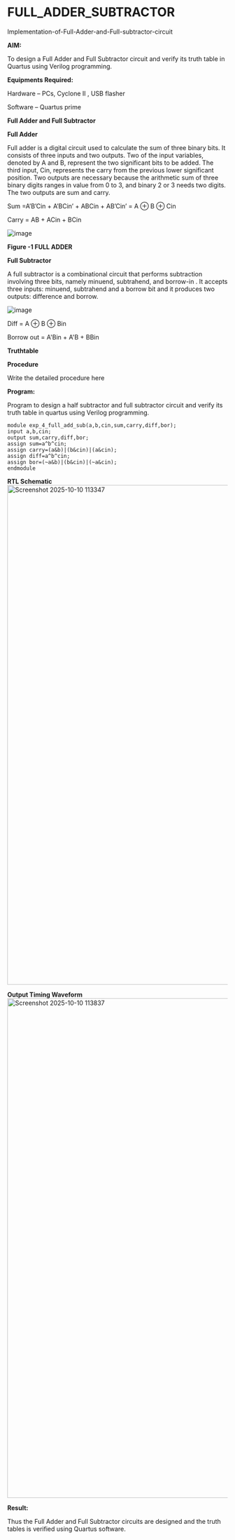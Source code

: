 # FULL_ADDER_SUBTRACTOR

Implementation-of-Full-Adder-and-Full-subtractor-circuit

**AIM:**

To design a Full Adder and Full Subtractor circuit and verify its truth table in Quartus using Verilog programming.

**Equipments Required:**

Hardware – PCs, Cyclone II , USB flasher

Software – Quartus prime

**Full Adder and Full Subtractor**

**Full Adder**

Full adder is a digital circuit used to calculate the sum of three binary bits. It consists of three inputs and two outputs. Two of the input variables, denoted by A and B, represent the two significant bits to be added. The third input, Cin, represents the carry from the previous lower significant position. Two outputs are necessary because the arithmetic sum of three binary digits ranges in value from 0 to 3, and binary 2 or 3 needs two digits. The two outputs are sum and carry.

Sum =A’B’Cin + A’BCin’ + ABCin + AB’Cin’ = A ⊕ B ⊕ Cin 

Carry = AB + ACin + BCin

![image](https://github.com/naavaneetha/FULL_ADDER_SUBTRACTOR/assets/154305477/0f30ba51-5ffb-4198-845f-18e054f675e7)

**Figure -1 FULL ADDER**

**Full Subtractor**

A full subtractor is a combinational circuit that performs subtraction involving three bits, namely minuend, subtrahend, and borrow-in . It accepts three inputs: minuend, subtrahend and a borrow bit and it produces two outputs: difference and borrow.

![image](https://github.com/naavaneetha/FULL_ADDER_SUBTRACTOR/assets/154305477/02b24f51-ab51-4304-9ad6-7b81ffc1ead5)

Diff = A ⊕ B ⊕ Bin 

Borrow out = A'Bin + A'B + BBin

**Truthtable**

**Procedure**

Write the detailed procedure here

**Program:**

Program to design a half subtractor and full subtractor circuit and verify its truth table in quartus using Verilog programming. 

```
module exp_4_full_add_sub(a,b,cin,sum,carry,diff,bor);
input a,b,cin;
output sum,carry,diff,bor;
assign sum=a^b^cin;
assign carry=(a&b)|(b&cin)|(a&cin);
assign diff=a^b^cin;
assign bor=(~a&b)|(b&cin)|(~a&cin);
endmodule
```

**RTL Schematic**
<img width="1920" height="1140" alt="Screenshot 2025-10-10 113347" src="https://github.com/user-attachments/assets/d0a450a0-3b16-4269-b6ae-b223582171fb" />


**Output Timing Waveform**
<img width="1920" height="1140" alt="Screenshot 2025-10-10 113837" src="https://github.com/user-attachments/assets/22fe132e-72bb-4313-a359-7a44a6127c81" />

**Result:**

Thus the Full Adder and Full Subtractor circuits are designed and the truth tables is verified using Quartus software.
